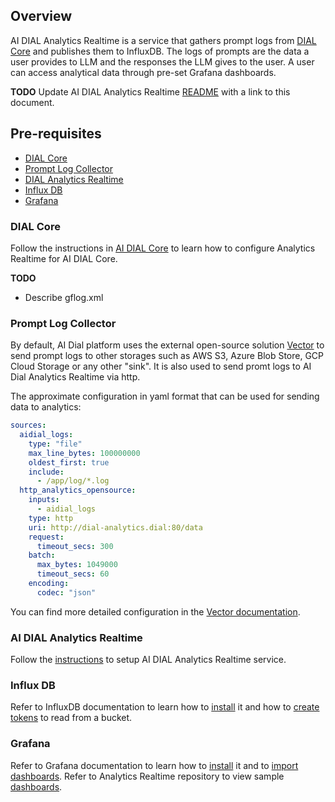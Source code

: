 ## Overview

AI DIAL Analytics Realtime is a service that gathers prompt logs from [DIAL Core](https://github.com/epam/ai-dial-core) and publishes them to InfluxDB.
The logs of prompts are the data a user provides to LLM and the responses the LLM gives to the user. A user can access analytical data through pre-set Grafana dashboards.

**TODO**
Update AI DIAL Analytics Realtime [README](https://github.com/epam/ai-dial-analytics-realtime/blob/development/README.md) with a link to this document.

## Pre-requisites

- [DIAL Core](https://github.com/epam/ai-dial-core)
- [Prompt Log Collector](https://github.com/vectordotdev/vector)
- [DIAL Analytics Realtime](https://github.com/epam/ai-dial-analytics-realtime)
- [Influx DB](https://github.com/influxdata/influxdb)
- [Grafana](https://github.com/grafana/grafana)

### DIAL Core

Follow the instructions in [AI DIAL Core](https://github.com/epam/ai-dial-core/blob/development/README.md) to learn how to configure Analytics Realtime for AI DIAL Core.

**TODO**
- Describe gflog.xml

### Prompt Log Collector
By default, AI Dial platform uses the external open-source solution [Vector](https://vector.dev) to send prompt logs to other storages such as AWS S3, Azure Blob Store, GCP Cloud Storage or any other "sink". It is also used to send promt logs to AI Dial Analytics Realtime via http.

The approximate configuration in yaml format that can be used for sending data to analytics:

  ```yaml
  sources:
    aidial_logs:
      type: "file"
      max_line_bytes: 100000000
      oldest_first: true
      include:
        - /app/log/*.log
    http_analytics_opensource:
      inputs:
        - aidial_logs
      type: http
      uri: http://dial-analytics.dial:80/data
      request:
        timeout_secs: 300
      batch:
        max_bytes: 1049000
        timeout_secs: 60
      encoding:
        codec: "json"
  ```

You can find more detailed configuration in the [Vector documentation](https://vector.dev/docs/reference/configuration/sinks/http).

### AI DIAL Analytics Realtime

Follow the [instructions](https://github.com/epam/ai-dial-analytics-realtime/blob/development/README.md) to setup AI DIAL Analytics Realtime service.

### Influx DB

Refer to InfluxDB documentation to learn how to [install](https://docs.influxdata.com/influxdb/v2/install/) it and how to [create tokens](https://docs.influxdata.com/influxdb/v2/admin/tokens/create-token/) to read from a bucket.

### Grafana

Refer to Grafana documentation to learn how to [install](https://grafana.com/docs/grafana/latest/setup-grafana/installation/) it and to [import dashboards](https://grafana.com/docs/grafana/latest/dashboards/build-dashboards/import-dashboards/). Refer to Analytics Realtime repository to view sample [dashboards](https://github.com/epam/ai-dial-analytics-realtime/blob/development/dashboards/README.md).

